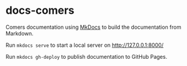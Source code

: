 # docs-comers
Comers documentation using [MkDocs](https://www.mkdocs.org/) to build the documentation from Markdown.

Run `mkdocs serve` to start a local server on http://127.0.0.1:8000/

Run `mkdocs gh-deploy` to publish documentation to GitHub Pages.

